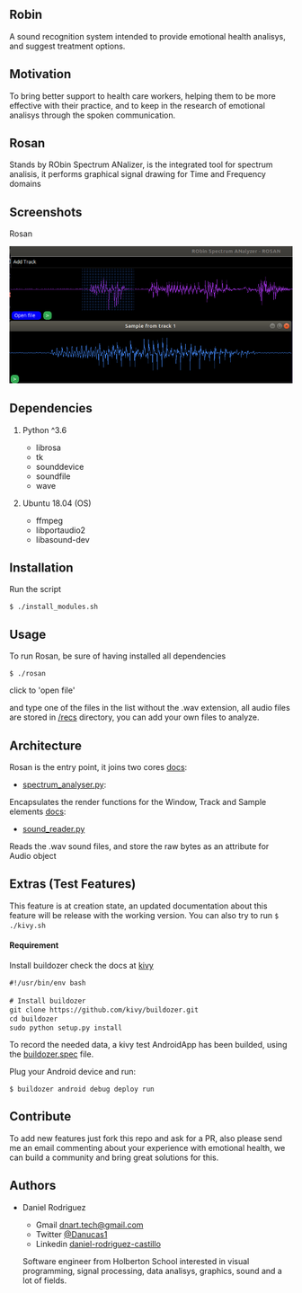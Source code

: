Robin
-----
A sound recognition system intended to provide emotional health  analisys, and suggest treatment options.

Motivation
----------
To bring better support to health care workers, helping them to be more effective with their practice, and to keep in the research of emotional analisys through the spoken communication.


Rosan
-----
Stands by RObin Spectrum ANalizer, is the integrated tool for spectrum analisis, it performs graphical signal drawing for Time and Frequency domains

Screenshots
-----------

Rosan

![](/images/sample.png)


Dependencies
------------

1. Python ^3.6
	* librosa
	* tk
	* sounddevice
	* soundfile
	* wave

2. Ubuntu 18.04 (OS)
	* ffmpeg
	* libportaudio2
	* libasound-dev

Installation
------------

Run the script

```
$ ./install_modules.sh
```

Usage
-----

To run Rosan, be sure of having installed all dependencies

```
$ ./rosan
```
click to 'open file'

and type one of the files in the list without the .wav extension, all audio files are stored in [/recs](/recs) directory,
you can add your own files to analyze.

Architecture
------------

Rosan is the entry point, it joins two cores [docs](GRAPHICS.md):

- [spectrum_analyser.py](spectrum_analyser.py):

Encapsulates the render functions for the Window, Track and Sample elements [docs](AUDIO.md):

- [sound_reader.py](sound_reader.py)

Reads the .wav sound files, and store the raw bytes as an attribute for Audio object


Extras (Test Features)
----------------------

This feature is at creation state, an updated documentation about this feature will be release with the working version.
You can also try to run ```$ ./kivy.sh```

#### Requirement

Install buildozer check the docs at [kivy](https://kivy.org/doc/stable/guide/packaging-android.html)

```
#!/usr/bin/env bash

# Install buildozer
git clone https://github.com/kivy/buildozer.git
cd buildozer
sudo python setup.py install
```

To record the needed data, a kivy test AndroidApp has been builded, using the [buildozer.spec](buildozer.spec) file.

Plug your Android device and run:

```
$ buildozer android debug deploy run
```

Contribute
----------

To add new features just fork this repo and ask for a PR, also please send me an email 
commenting about your experience with emotional health, we can build a community and bring great solutions for this.

Authors
-------

* Daniel Rodriguez 
	- Gmail [dnart.tech@gmail.com](dnart.tech@gmail.com)
	- Twitter [@Danucas1](https://twitter.com/Danucas1)
	- Linkedin [daniel-rodriguez-castillo](https://www.linkedin.com/in/daniel-rodriguez-castillo/)

	Software engineer from Holberton School interested in visual programming, signal processing, data analisys,
	graphics, sound and a lot of fields.
